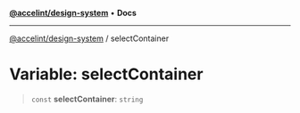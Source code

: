 [**@accelint/design-system**](../README.md) • **Docs**

***

[@accelint/design-system](../README.md) / selectContainer

# Variable: selectContainer

> `const` **selectContainer**: `string`
